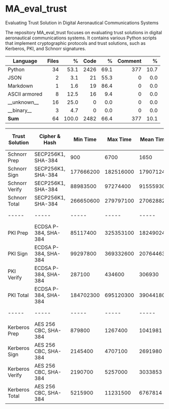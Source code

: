 # MA_eval_trust
Evaluating Trust Solution in Digital Aeronautical Communications Systems

The repository MA_eval_trust focuses on evaluating trust solutions in digital aeronautical communications systems. It contains various Python scripts that implement cryptographic protocols and trust solutions, such as Kerberos, PKI, and Schnorr signatures.


| Language       | Files |     % | Code |    % | Comment |    % |
|----------------|------:|------:|-----:|-----:|--------:|-----:|
| Python         |    34 |  53.1 | 2426 | 69.1 |     377 | 10.7 |
| JSON           |     2 |   3.1 |   21 | 55.3 |       0 |  0.0 |
| Markdown       |     1 |   1.6 |   19 | 86.4 |       0 |  0.0 |
| ASCII armored  |     8 |  12.5 |   16 |  9.4 |       0 |  0.0 |
| \_\_unknown\_\_ |    16 |  25.0 |    0 |  0.0 |       0 |  0.0 |
| \_\_binary\_\_  |     3 |   4.7 |    0 |  0.0 |       0 |  0.0 |
| **Sum**        |    64 | 100.0 | 2482 | 66.4 |     377 | 10.1 |



| Trust Solution  | Cipher & Hash        | Min Time   | Max Time   | Mean Time          | Size (Byte) | Latency * | Number of Routines |
|-----------------|----------------------|------------|------------|--------------------|-------------|-----------|--------------------|
| Schnorr Prep    | SECP256K1, SHA-384   | 900        | 6700       | 1650               | N/A         | N/A       | 100                |
| Schnorr Sign    | SECP256K1, SHA-384   | 177666200  | 182516000  | 179071240          | N/A         | N/A       | 100                |
| Schnorr Verify  | SECP256K1, SHA-384   | 88983500   | 97274400   | 91555930           | N/A         | N/A       | 100                |
| Schnorr Total   | SECP256K1, SHA-384   | 266650600  | 279797100  | 270628820          | 422         | N/A       | 100                |
| -----           | -----                | -----      | -----      | -----              | -----       | -----     | -----              |
| PKI Prep        | ECDSA P-384, SHA-384 | 85117400   | 325353100  | 182490240          | N/A         | N/A       | 100                |
| PKI Sign        | ECDSA P-384, SHA-384 | 99297800   | 369332600  | 207644630          | N/A         | N/A       | 100                |
| PKI Verify      | ECDSA P-384, SHA-384 | 287100     | 434600     | 306930             | N/A         | N/A       | 100                |
| PKI Total       | ECDSA P-384, SHA-384 | 184702300  | 695120300  | 390441800          | 3257        | N/A       | 100                |
| -----           | -----                | -----      | -----      | -----              | -----       | -----     | -----              |
| Kerberos Prep   | AES 256 CBC, SHA-384 | 879800     | 1267400    | 1041981            | N/A         | N/A       | 100                |
| Kerberos Sign   | AES 256 CBC, SHA-384 | 2145400    | 4707100    | 2691980            | N/A         | N/A       | 100                |
| Kerberos Verify | AES 256 CBC, SHA-384 | 2190700    | 5257000    | 3033853            | N/A         | N/A       | 100                |
| Kerberos Total  | AES 256 CBC, SHA-384 | 5215900    | 11231500   | 6767814            | 168         | N/A       | 100                |


